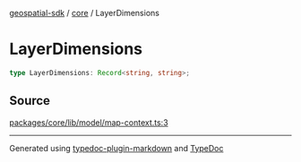 [geospatial-sdk](../../index.md) / [core](../index.md) / LayerDimensions

# LayerDimensions

```ts
type LayerDimensions: Record<string, string>;
```

## Source

[packages/core/lib/model/map-context.ts:3](https://github.com/jahow/geospatial-sdk/blob/eda8b4f/packages/core/lib/model/map-context.ts#L3)

---

Generated using [typedoc-plugin-markdown](https://www.npmjs.com/package/typedoc-plugin-markdown) and [TypeDoc](https://typedoc.org/)
